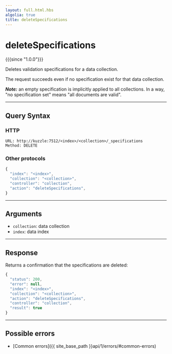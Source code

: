 ```yaml
---
layout: full.html.hbs
algolia: true
title: deleteSpecifications
---
```


# deleteSpecifications

{{{since "1.0.0"}}}

Deletes validation specifications for a data collection.

The request succeeds even if no specification exist for that data collection.

***Note:***  an empty specification is implicitly applied to all collections. In a way, "no specification set" means "all documents are valid". 

---

## Query Syntax

### HTTP

```http
URL: http://kuzzle:7512/<index>/<collection>/_specifications
Method: DELETE
```

### Other protocols

```js
{
  "index": "<index>",
  "collection": "<collection>",
  "controller": "collection",
  "action": "deleteSpecifications",
}
```

---

## Arguments

* `collection`: data collection
* `index`: data index

---

## Response

Returns a confirmation that the specifications are deleted:

```js
{
  "status": 200,
  "error": null,
  "index": "<index>",
  "collection": "<collection>",
  "action": "deleteSpecifications",
  "controller": "collection",
  "result": true
}
```

---

## Possible errors

- [Common errors]({{ site_base_path }}api/1/errors/#common-errors)
